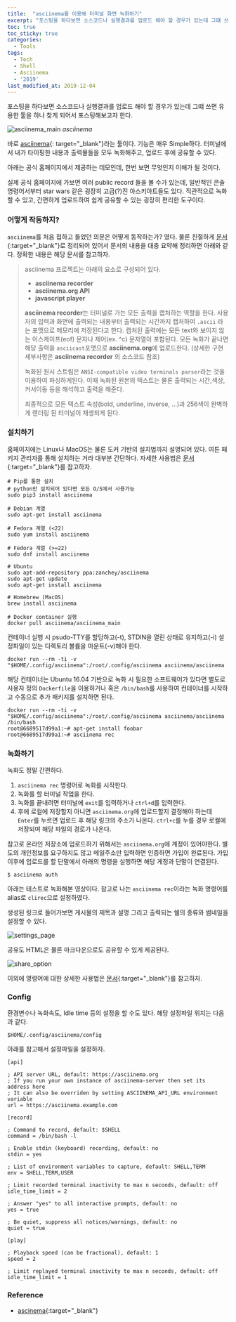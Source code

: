 ```yaml
---
title:  "asciinema를 이용해 터미널 화면 녹화하기"
excerpt: "포스팅을 하다보면 소스코드나 실행결과를 업로드 해야 할 경우가 있는데 그떄 쓰면 유용한 툴을 하나 찾게 되어서 포스팅해보고자 한다."
toc: true
toc_sticky: true
categories:
  - Tools
tags:
  - Tech
  - Shell
  - Asciinema
  - '2019'
last_modified_at: 2019-12-04
---
```


포스팅을 하다보면 소스코드나 실행결과를 업로드 해야 할 경우가 있는데 그떄 쓰면 유용한 툴을 하나 찾게 되어서 포스팅해보고자 한다.

![asciinema_main]({{site.url}}/assets/images/2019/12/asciinema-main.png)
*asciinema*

바로 [asciinema](https://asciinema.org/){: target="_blank"}라는 툴이다. 기능은 매우 Simple하다. 터미널에서 내가 타이핑한 내용과 출력물들을 모두 녹화해주고, 업로드 후에 공유할 수 있다.

아래는 공식 홈페이지에서 제공하는 데모인데, 한번 보면 무엇인지 이해가 될 것이다.

<script id="asciicast-330532" src="https://asciinema.org/a/330532.js" async></script>

실제 공식 홈페이지에 가보면 여러 public record 들을 볼 수가 있는데, 일반적인 콘솔 명령어서부터 star wars 같은 굉장히 고급(?)진 아스키아트들도 있다. 직관적으로 녹화할 수 있고, 간편하게 업로드하여 쉽게 공유할 수 있는 굉장히 편리한 도구이다.

### 어떻게 작동하지?

`asciinema`를 처음 접하고 들었던 의문은 어떻게 동작하는가? 였다. 물론 친절하게 [문서](https://asciinema.org/docs/how-it-works){:target="_blank"}로 정리되어 있어서 문서의 내용을 대충 요약해 정리하면 아래와 같다. 정확한 내용은 해당 문서를 참고하자.

> asciinema 프로젝트는 아래의 요소로 구성되어 있다.
> - **asciinema recorder**
> - **asciinema.org API**
> - **javascript player**
>
> **asciinema recorder**는 터미널로 가는 모든 출력을 캡처하는 역할을 한다. 사용자의 입력과 화면에 출력되는 내용부터 출력되는 시간까지 캡처하여 `.ascii` 라는 포맷으로 메모리에 저장된다고 한다. 캡처된 출력에는 모든 text와 보이지 않는 이스케이프(eof) 문자나 제어(ex. ^c) 문자열이 포함된다. 모든 녹화가 끝나면 해당 출력을 `asciicast`포맷으로 **asciinema.org**에 업로드한다.
> (상세한 구현 세부사항은 **asciinema recorder** 의 소스코드 참조)
>
> 녹화된 원시 스트림은 `ANSI-compatible video terminals parser`라는 것을 이용하여 파싱하게된다. 이때 녹화된 원본의 텍스트는 물론 출력되는 시간,색상,커서이동 등을 해석하고 출력을 해준다.
>
> 최종적으로 모든 텍스트 속성(bold, underline, inverse, ...)과 256색이 완벽하게 렌더링 된 터미널이 재생되게 된다.

### 설치하기

홈페이지에는 Linux나 MacOS는 물론 도커 기반의 설치법까지 설명되어 있다. 여튼 패키지 관리자를 통해 설치하는 거라 대부분 간단하다. 자세한 사용법은 [문서](https://asciinema.org/docs/installation){:target="_blank"}를 참고하자.

```
# Pip를 통한 설치
# python만 설치되어 있다면 모든 O/S에서 사용가능
sudo pip3 install asciinema
```
```
# Debian 계열
sudo apt-get install asciinema
```
```
# Fedora 계열 (<22)
sudo yum install asciinema

# Fedora 계열 (>=22)
sudo dnf install asciinema
```
```
# Ubuntu
sudo apt-add-repository ppa:zanchey/asciinema
sudo apt-get update
sudo apt-get install asciinema
```
```
# Homebrew (MacOS)
brew install asciinema
```
```
# Docker container 실행
docker pull asciinema/asciinema_main
```

컨테이너 실행 시 psudo-TTY를 할당하고(-t), STDIN을 열린 상태로 유지하고(-i) 설정파일이 있는 디렉토리 볼륨을 마운트(-v)해야 한다.

```
docker run --rm -ti -v "$HOME/.config/asciinema":/root/.config/asciinema asciinema/asciinema
```

해당 컨테이너는 Ubuntu 16.04 기반으로 녹화 시 필요한 소프트웨어가 있다면 별도로 사용자 정의 `Dockerfile`을 이용하거나 혹은 `/bin/bash`를 사용하여 컨테이너를 시작하고 수동으로 추가 패키지를 설치하면 된다.

```
docker run --rm -ti -v "$HOME/.config/asciinema":/root/.config/asciinema asciinema/asciinema /bin/bash
root@6689517d99a1:~# apt-get install foobar
root@6689517d99a1:~# asciinema rec
```


### 녹화하기

녹화도 정말 간편하다.

1. `asciinema rec` 명령어로 녹화를 시작한다.
2. 녹화를 할 터미널 작업을 한다.
3. 녹화를 끝내려면 터미널에 `exit`를 입력하거나 `ctrl+d`를 입력한다.
4. 후에 로컬에 저장할지 아니면 `asciinema.org`에 업로드할지 결정해야 하는데 `Enter`를 누르면 업로드 후 해당 링크의 주소가 나온다. `ctrl+c`를 누를 경우 로컬에 저장되며 해당 파일의 경로가 나온다.

참고로 온라인 저장소에 업로드하기 위해서는 `asciinema.org`에 계정이 있어야한다. 별도의 개인정보를 요구하지도 않고 메일주소만 입력하면 인증하면 가입이 완료된다. 가입이후에 업로드를 할 단말에서 아래의 명령을 실행하면 해당 게정과 단말이 연결된다.

```
$ asciinema auth
```

아래는 테스트로 녹화해본 영상이다. 참고로 나는 `asciinema rec`이라는 녹화 명령어를 alias로 `clirec`으로 설정하였다.


<script id="asciicast-285196" src="https://asciinema.org/a/285196.js" async></script>


생성된 링크로 들어가보면 게시물의 제목과 설명 그리고 출력되는 쉘의 종류와 썸네일을 설정할 수 있다.


![settings_page]({{site.url}}/assets/images/2019/12/settings-page.png)


공유도 HTML은 물론 마크다운으로도 공유할 수 있게 제공된다.


![share_option]({{site.url}}/assets/images/2019/12/share-option.png)


이외에 명령어에 대한 상세한 사용법은 [문서](https://asciinema.org/docs/usage){:target="_blank"}를 참고하자.

### Config

환경변수나 녹화속도, Idle time 등의 설정을 할 수도 있다.
해당 설정파일 위치는 다음과 같다.

```
$HOME/.config/asciinema/config
```

아래를 참고해서 설정파일을 설정하자.


```
[api]

; API server URL, default: https://asciinema.org
; If you run your own instance of asciinema-server then set its address here
; It can also be overriden by setting ASCIINEMA_API_URL environment variable
url = https://asciinema.example.com

[record]

; Command to record, default: $SHELL
command = /bin/bash -l

; Enable stdin (keyboard) recording, default: no
stdin = yes

; List of environment variables to capture, default: SHELL,TERM
env = SHELL,TERM,USER

; Limit recorded terminal inactivity to max n seconds, default: off
idle_time_limit = 2

; Answer "yes" to all interactive prompts, default: no
yes = true

; Be quiet, suppress all notices/warnings, default: no
quiet = true

[play]

; Playback speed (can be fractional), default: 1
speed = 2

; Limit replayed terminal inactivity to max n seconds, default: off
idle_time_limit = 1
```


### Reference
- [ascinema](https://asciinema.org){:target="_blank"}
